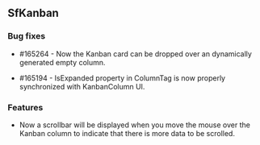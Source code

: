 ## SfKanban

### Bug fixes

* \#165264 - Now the Kanban card can be dropped over an dynamically generated empty column. 

* \#165194 - IsExpanded property in ColumnTag is now properly synchronized with KanbanColumn UI.

### Features

* Now a scrollbar will be displayed when you move the mouse over the Kanban column to indicate that there is more data to be scrolled.
